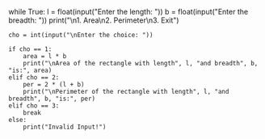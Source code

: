 while True:
    l = float(input("Enter the length: "))
    b = float(input("Enter the breadth: "))
    print("\n1. Area\n2. Perimeter\n3. Exit")
    
    cho = int(input("\nEnter the choice: "))
    
    if cho == 1:
        area = l * b
        print("\nArea of the rectangle with length", l, "and breadth", b, "is:", area)
    elif cho == 2:
        per = 2 * (l + b)
        print("\nPerimeter of the rectangle with length", l, "and breadth", b, "is:", per)
    elif cho == 3:
        break
    else:
        print("Invalid Input!")
